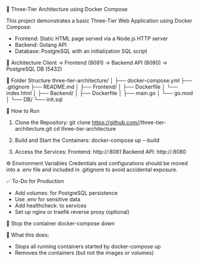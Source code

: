 🐳 Three-Tier Architecture using Docker Compose

This project demonstrates a basic Three-Tier Web Application using Docker Compose:
- Frontend: Static HTML page served via a Node.js HTTP server
- Backend: Golang API
- Database: PostgreSQL with an initialization SQL script
  

🧱 Architecture
 Client → Frontend (8081) → Backend API (8080) → PostgreSQL DB (5432)


📁 Folder Structure
three-tier-architecture/
│
├── docker-compose.yml
├── .gitignore
├── README.md
│
├── Frontend/
│   ├── Dockerfile
│   └── index.html
│
├── Backend/
│   ├── Dockerfile
│   ├── main.go
│   └── go.mod
│
└── DB/
    └── init.sql
    

🚀 How to Run
1. Clone the Repository:
    git clone https://github.com/<your-username>/three-tier-architecture.git
    cd three-tier-architecture
   
2. Build and Start the Containers:
    docker-compose up --build

3. Access the Services:
     Frontend: http://<your-public-ip>:8081
     Backend API: http://<your-public-ip>:8080


⚙️ Environment Variables
   Credentials and configurations should be moved into a .env file and included in .gitignore to avoid accidental exposure.


✅ To-Do for Production
 - Add volumes: for PostgreSQL persistence
 - Use .env for sensitive data
 - Add healthcheck: to services
 - Set up nginx or traefik reverse proxy (optional)


📌 Stop the container
    docker-compose down

📌 What this does:
  - Stops all running containers started by docker-compose up
  - Removes the containers (but not the images or volumes)

